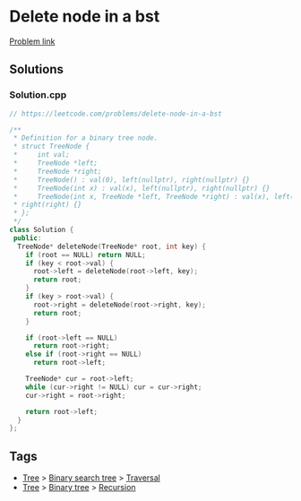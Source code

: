 # Delete node in a bst

[Problem link](https://leetcode.com/problems/delete-node-in-a-bst)

## Solutions


### Solution.cpp
```cpp
// https://leetcode.com/problems/delete-node-in-a-bst

/**
 * Definition for a binary tree node.
 * struct TreeNode {
 *     int val;
 *     TreeNode *left;
 *     TreeNode *right;
 *     TreeNode() : val(0), left(nullptr), right(nullptr) {}
 *     TreeNode(int x) : val(x), left(nullptr), right(nullptr) {}
 *     TreeNode(int x, TreeNode *left, TreeNode *right) : val(x), left(left),
 * right(right) {}
 * };
 */
class Solution {
 public:
  TreeNode* deleteNode(TreeNode* root, int key) {
    if (root == NULL) return NULL;
    if (key < root->val) {
      root->left = deleteNode(root->left, key);
      return root;
    }
    if (key > root->val) {
      root->right = deleteNode(root->right, key);
      return root;
    }

    if (root->left == NULL)
      return root->right;
    else if (root->right == NULL)
      return root->left;

    TreeNode* cur = root->left;
    while (cur->right != NULL) cur = cur->right;
    cur->right = root->right;

    return root->left;
  }
};
```
## Tags

* [Tree](/Collections/tree.md#tree) > [Binary search tree](/Collections/tree.md#binary-search-tree) > [Traversal](/Collections/tree.md#traversal)
* [Tree](/Collections/tree.md#tree) > [Binary tree](/Collections/tree.md#binary-tree) > [Recursion](/Collections/tree.md#recursion)
